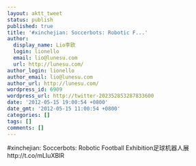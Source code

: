 ```yaml
---
layout: aktt_tweet
status: publish
published: true
title: '#xinchejian: Soccerbots: Robotic F...'
author:
  display_name: Lio李欧
  login: lionello
  email: lio@lunesu.com
  url: http://lunesu.com/
author_login: lionello
author_email: lio@lunesu.com
author_url: http://lunesu.com/
wordpress_id: 6909
wordpress_url: http://twitter-202352853287833600
date: '2012-05-15 19:00:54 +0800'
date_gmt: '2012-05-15 11:00:54 +0800'
categories: []
tags: []
comments: []
---
```

<p>#xinchejian: <!--:en-->Soccerbots: Robotic Football Exhibition<!--:--><!--:zh-->足球机器人展<!--:--> http://t.co/mLIuXBlR</p>
